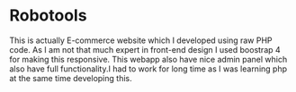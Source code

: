 # Robotools
This is actually E-commerce website which I developed using raw PHP code. As I am not that much expert in front-end design I used boostrap 4 for making this responsive. This webapp also have nice admin panel which also have full functionality.I had to work for long time as I was learning php at the same time developing this. 
